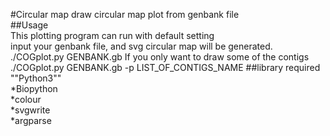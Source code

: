 #Circular map
draw circular map plot from genbank file  
##Usage  
This plotting program can run with default setting  
input your genbank file, and svg circular map will be generated.   
	./COGplot.py GENBANK.gb 
If you only want to draw some of the contigs
	./COGplot.py GENBANK.gb -p LIST_OF_CONTIGS_NAME
##library required  
""Python3""  
*Biopython   
*colour  
*svgwrite  
*argparse  


